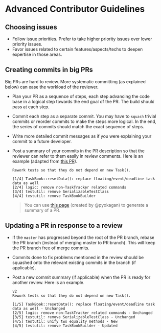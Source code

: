 # Advanced Contributor Guidelines

## Choosing issues

* Follow issue priorities. Prefer to take higher priority issues over lower priority issues.
* Favor issues related to certain features/aspects/techs to deepen expertise in those areas. 
 
## Creating commits in big PRs

Big PRs are hard to review. More systematic committing (as explained below) can ease the workload of the reviewer.
 
* Plan your PR as a sequence of steps, each step advancing the code base in a logical step towards 
  the end goal of the PR. The build should pass at each step.
* Commit each step as a separate commit. You may have to `squash` trivial commits or reorder commits to make the steps
  more logical. In the end, the series of commits should match the exact sequence of steps.
* Write more detailed commit messages as if you were explaining your commit to a future developer.
* Post a summary of your commits in the PR description so that the reviewer can refer to them easily in review comments.
  Here is an example (adapted from [this PR](https://github.com/CS2103AUG2016-T11-C4/main/pull/120)). 
  
  ```
  Rework tests so that they do not depend on new Task().
  
  [1/4] TaskBook::resetData(): replace floating/event/deadline task data as well
  [2/4] logic: remove non-TaskTracker related commands
  [3/4] testutil: remove SerializableTestClass
  [4/4] testutil: remove TaskBookBuilder
  ```
  
  > You can use [this page](https://pyokagan.github.io/prsummary-generator/) (created by @pyokagan)
  > to generate a summary of a PR.
  
## Updating a PR in response to a review
  
* If the `master` has progressed beyond the root of the PR branch, rebase the PR branch 
  (instead of merging master to PR branch). This will keep the PR branch free of merge commits.
* Commits done to fix problems mentioned in the review should be squashed onto the relevant existing commits in the 
  branch (if applicable).
* Post a new commit summary (if applicable) when the PR is ready for another review. Here is an example.

  ```
  v2
  Rework tests so that they do not depend on new Task().
  
  [1/5] TaskBook::resetData(): replace floating/event/deadline task data as well - Unchanged
  [2/5] logic: remove non-TaskTracker related commands - Unchanged
  [3/5] testutil: remove SerializableTestClass - Unchanged
  [4/5] testutil: unify two equality methods - New
  [4/5] testutil: remove TaskBookBuilder - Updated
  ```
